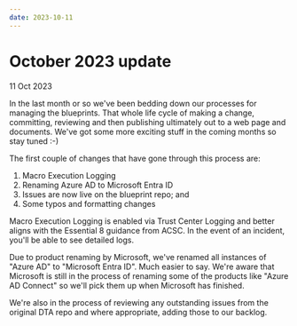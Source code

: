 ```yaml
---
date: 2023-10-11
---
```


# October 2023 update

11 Oct 2023

In the last month or so we've been bedding down our processes for managing the blueprints. 
That whole life cycle of making a change, committing, reviewing and then publishing ultimately out to a web page and documents. 
We've got some more exciting stuff in the coming months so stay tuned :-)

The first couple of changes that have gone through this process are:

1. Macro Execution Logging
2. Renaming Azure AD to Microsoft Entra ID
3. Issues are now live on the blueprint repo; and
4. Some typos and formatting changes

Macro Execution Logging is enabled via Trust Center Logging and better aligns with the Essential 8 guidance from ACSC. 
In the event of an incident, you'll be able to see detailed logs.

Due to product renaming by Microsoft, we've renamed all instances of "Azure AD" to "Microsoft Entra ID". Much easier to say. 
We're aware that Microsoft is still in the process of renaming some of the products like "Azure AD Connect" so we'll pick them up when Microsoft has finished.

We're also in the process of reviewing any outstanding issues from the original DTA repo and where appropriate, adding those to our backlog.